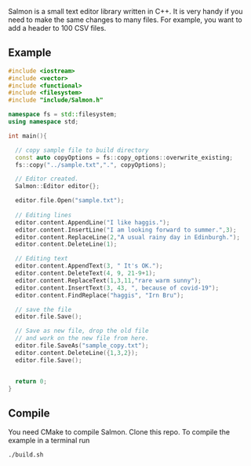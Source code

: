 

Salmon is a small text editor library written in C++. It is very handy if you need to make the same changes to many files. For example, you want to add a header to 100 CSV files. 

## Example

```cpp
#include <iostream>
#include <vector>
#include <functional>
#include <filesystem>
#include "include/Salmon.h"

namespace fs = std::filesystem;
using namespace std;

int main(){

  // copy sample file to build directory
  const auto copyOptions = fs::copy_options::overwrite_existing;
  fs::copy("../sample.txt",".", copyOptions);

  // Editor created.
  Salmon::Editor editor{};

  editor.file.Open("sample.txt");
  
  // Editing lines
  editor.content.AppendLine("I like haggis.");
  editor.content.InsertLine("I am looking forward to summer.",3);
  editor.content.ReplaceLine(2,"A usual rainy day in Edinburgh.");
  editor.content.DeleteLine(1);

  // Editing text
  editor.content.AppendText(3, " It's OK.");
  editor.content.DeleteText(4, 9, 21-9+1);
  editor.content.ReplaceText(1,3,11,"rare warm sunny");
  editor.content.InsertText(3, 43, ", because of covid-19");
  editor.content.FindReplace("haggis", "Irn Bru");

  // save the file
  editor.file.Save();

  // Save as new file, drop the old file
  // and work on the new file from here.
  editor.file.SaveAs("sample_copy.txt");
  editor.content.DeleteLine({1,3,2});
  editor.file.Save();


  return 0;
}
```

## Compile

You need CMake to compile Salmon. Clone this repo. To compile the example in a terminal run

```sh
./build.sh
```


